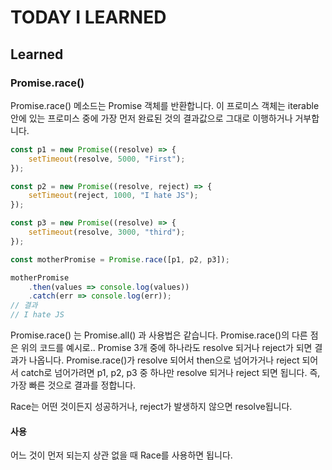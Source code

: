 # TODAY I LEARNED

## Learned

### Promise.race()

Promise.race() 메소드는 Promise 객체를 반환합니다. 이 프로미스 객체는 iterable 안에 있는 프로미스 중에 가장 먼저 완료된 것의 결과값으로 그대로 이행하거나 거부합니다.

```javascript
const p1 = new Promise((resolve) => {
    setTimeout(resolve, 5000, "First");
});

const p2 = new Promise((resolve, reject) => {
    setTimeout(reject, 1000, "I hate JS");
});

const p3 = new Promise((resolve) => {
    setTimeout(resolve, 3000, "third");
});

const motherPromise = Promise.race([p1, p2, p3]);

motherPromise
    .then(values => console.log(values))
    .catch(err => console.log(err));
// 결과
// I hate JS
```

Promise.race() 는 Promise.all() 과 사용법은 같습니다.
Promise.race()의 다른 점은 위의 코드를 예시로.. Promise 3개 중에 하나라도 resolve 되거나 reject가 되면 결과가 나옵니다.
Promise.race()가 resolve 되어서 then으로 넘어가거나 reject 되어서 catch로 넘어가려면 p1, p2, p3 중 하나만 resolve 되거나 reject 되면 됩니다.
즉, 가장 빠른 것으로 결과를 정합니다.

Race는 어떤 것이든지 성공하거나, reject가 발생하지 않으면 resolve됩니다.

#### 사용

어느 것이 먼저 되는지 상관 없을 때 Race를 사용하면 됩니다.
